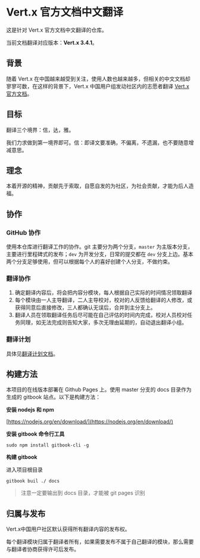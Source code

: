 # Vert.x 官方文档中文翻译

这是针对 Vert.x 官方文档中文翻译的仓库。

当前文档翻译对应版本：**Vert.x 3.4.1**。

## 背景

随着 Vert.x 在中国越来越受到关注，使用人数也越来越多，但相关的中文文档却寥寥可数，在这样的背景下，Vert.x 中国用户组发动社区内的志愿者翻译 [Vert.x 官方文档](http://vertx.io/docs)。

## 目标

翻译三个境界：信，达，雅。

我们力求做到第一境界即可。信：即译文要准确，不偏离，不遗漏，也不要随意增减意思。

## 理念

本着开源的精神，贡献先于索取，自愿自发的为社区，为社会贡献，才能为后人造福。

## 协作

### GitHub 协作

使用本仓库进行翻译工作的协作。git 主要分为两个分支，`master` 为主版本分支，主要进行里程碑式的发布；`dev` 为开发分支，日常的提交都在 `dev` 分支上边。基本两个分支足够使用，但可以根据每个人的喜好创建个人分支，不做约束。

### 翻译协作

1. 确定翻译内容后，将会把内容分模块，每人根据自己实际的时间情况领取翻译    
2. 每个模块由一人主导翻译，二人主导校对，校对的人反馈给翻译的人修改，或获得同意后直接修改，三人都确认无误后，合并到主分支上。  
3. 翻译人员在领取翻译任务后尽可能在自己评估的时间内完成，校对人员校对任务同理，如无法完成则告知大家，多次无理由延期的，自动退出翻译小组。

### 翻译计划

具体见[翻译计划文档](PLAN.md)。

## 构建方法

本项目的在线版本部署在 Github Pages 上。使用 master 分支的 docs 目录作为生成的 gitbook 站点。以下是构建方法：

**安装 nodejs 和 npm**

[https://nodejs.org/en/download/](https://nodejs.org/en/download/)

**安装 gitbook 命令行工具**

```
sudo npm install gitbook-cli -g
```

**构建 gitbook**

进入项目根目录
```
gitbook buil ./ docs
```

> 注意一定要输出到 docs 目录，才能被 git pages 识别

## 归属与发布

Vert.x中国用户社区默认获得所有翻译内容的发布权。  

每个翻译模块归属于翻译者所有，如果需要发布不属于自己翻译的模块，那么需要与翻译者协商获得许可后发布。
